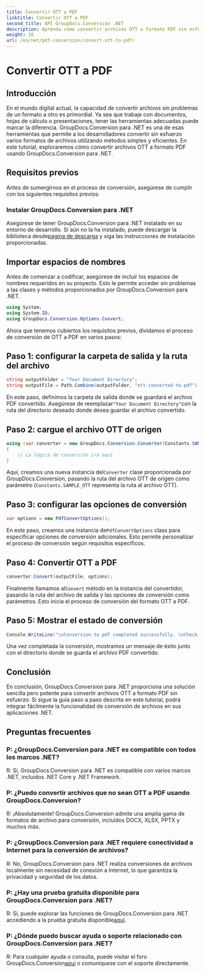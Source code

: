 ```yaml
---
title: Convertir OTT a PDF
linktitle: Convertir OTT a PDF
second_title: API GroupDocs.Conversión .NET
description: Aprenda cómo convertir archivos OTT a formato PDF sin esfuerzo usando GroupDocs.Conversion para .NET. Integre perfectamente la conversión de archivos en sus aplicaciones .NET.
weight: 16
url: /es/net/pdf-conversion/convert-ott-to-pdf/
---
```


# Convertir OTT a PDF

## Introducción

En el mundo digital actual, la capacidad de convertir archivos sin problemas de un formato a otro es primordial. Ya sea que trabaje con documentos, hojas de cálculo o presentaciones, tener las herramientas adecuadas puede marcar la diferencia. GroupDocs.Conversion para .NET es una de esas herramientas que permite a los desarrolladores convertir sin esfuerzo varios formatos de archivos utilizando métodos simples y eficientes. En este tutorial, exploraremos cómo convertir archivos OTT a formato PDF usando GroupDocs.Conversion para .NET.

## Requisitos previos

Antes de sumergirnos en el proceso de conversión, asegúrese de cumplir con los siguientes requisitos previos:

### Instalar GroupDocs.Conversion para .NET

 Asegúrese de tener GroupDocs.Conversion para .NET instalado en su entorno de desarrollo. Si aún no la ha instalado, puede descargar la biblioteca desde[pagina de descarga](https://releases.groupdocs.com/conversion/net/) y siga las instrucciones de instalación proporcionadas.

## Importar espacios de nombres

Antes de comenzar a codificar, asegúrese de incluir los espacios de nombres requeridos en su proyecto. Esto le permite acceder sin problemas a las clases y métodos proporcionados por GroupDocs.Conversion para .NET.

```csharp
using System;
using System.IO;
using GroupDocs.Conversion.Options.Convert;
```


Ahora que tenemos cubiertos los requisitos previos, dividamos el proceso de conversión de OTT a PDF en varios pasos:

## Paso 1: configurar la carpeta de salida y la ruta del archivo

```csharp
string outputFolder = "Your Document Directory";
string outputFile = Path.Combine(outputFolder, "ott-converted-to.pdf");
```

 En este paso, definimos la carpeta de salida donde se guardará el archivo PDF convertido. Asegúrese de reemplazar`"Your Document Directory"`con la ruta del directorio deseado donde desea guardar el archivo convertido.

## Paso 2: cargue el archivo OTT de origen

```csharp
using (var converter = new GroupDocs.Conversion.Converter(Constants.SAMPLE_OTT))
{
    // La lógica de conversión irá aquí
}
```

 Aquí, creamos una nueva instancia del`Converter` clase proporcionada por GroupDocs.Conversion, pasando la ruta del archivo OTT de origen como parámetro (`Constants.SAMPLE_OTT` representa la ruta al archivo OTT).

## Paso 3: configurar las opciones de conversión

```csharp
var options = new PdfConvertOptions();
```

 En este paso, creamos una instancia de`PdfConvertOptions` class para especificar opciones de conversión adicionales. Esto permite personalizar el proceso de conversión según requisitos específicos.

## Paso 4: Convertir OTT a PDF

```csharp
converter.Convert(outputFile, options);
```

 Finalmente llamamos al`Convert` método en la instancia del convertidor, pasando la ruta del archivo de salida y las opciones de conversión como parámetros. Esto inicia el proceso de conversión del formato OTT a PDF.

## Paso 5: Mostrar el estado de conversión

```csharp
Console.WriteLine("\nConversion to pdf completed successfully. \nCheck output in {0}", outputFolder);
```

Una vez completada la conversión, mostramos un mensaje de éxito junto con el directorio donde se guarda el archivo PDF convertido.

## Conclusión

En conclusión, GroupDocs.Conversion para .NET proporciona una solución sencilla pero potente para convertir archivos OTT a formato PDF sin esfuerzo. Si sigue la guía paso a paso descrita en este tutorial, podrá integrar fácilmente la funcionalidad de conversión de archivos en sus aplicaciones .NET.

## Preguntas frecuentes

### P: ¿GroupDocs.Conversion para .NET es compatible con todos los marcos .NET?

R: Sí, GroupDocs.Conversion para .NET es compatible con varios marcos .NET, incluidos .NET Core y .NET Framework.

### P: ¿Puedo convertir archivos que no sean OTT a PDF usando GroupDocs.Conversion?

R: ¡Absolutamente! GroupDocs.Conversion admite una amplia gama de formatos de archivo para conversión, incluidos DOCX, XLSX, PPTX y muchos más.

### P: ¿GroupDocs.Conversion para .NET requiere conectividad a Internet para la conversión de archivos?

R: No, GroupDocs.Conversion para .NET realiza conversiones de archivos localmente sin necesidad de conexión a Internet, lo que garantiza la privacidad y seguridad de los datos.

### P: ¿Hay una prueba gratuita disponible para GroupDocs.Conversion para .NET?

R: Sí, puede explorar las funciones de GroupDocs.Conversion para .NET accediendo a la prueba gratuita disponible[aquí](https://releases.groupdocs.com/).

### P: ¿Dónde puedo buscar ayuda o soporte relacionado con GroupDocs.Conversion para .NET?

 R: Para cualquier ayuda o consulta, puede visitar el foro GroupDocs.Conversion[aquí](https://forum.groupdocs.com/c/conversion/11) o comuníquese con el soporte directamente.